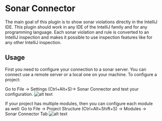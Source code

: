 Sonar Connector
=====================

The main goal of this plugin is to show sonar violations directly in the IntelliJ IDE. 
This plugin should work in any IDE of the IntelliJ family and for any programming language.
Each sonar violation and rule is converted to an IntelliJ inspection 
and makes it possible to use inspection features like for any other IntelliJ inspection.

Usage
--------------------

First you need to configure your connection to a sonar server. You can connect use a remote server or a local one on your machine.
To configure a project:

Go to File -> Settings (Ctrl+Alt+S)-> Sonar Connector
and test your configuration. 
![alt text][projectConfiguration]

[projectConfiguration]: http://plugins.jetbrains.com/files/7238/screenshot_14229.png "Example project configuration"

If your project has multiple modules, then you can configure each module as well:
Go to File -> Project Structure (Ctrl+Alt+Shift+S)
-> Modules -> Sonar Connector Tab
![alt text][moduleConfiguration]

[moduleConfiguration]: http://plugins.jetbrains.com/files/7238/screenshot_14228.png "Example module configuration"
